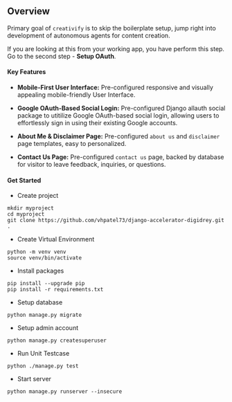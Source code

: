 ## Overview

Primary goal of `creativify` is to skip the boilerplate setup, jump right into development of autonomous agents for content creation.

If you are looking at this from your working app, you have perform this step. Go to the second step - **Setup OAuth**.

#### Key Features

- **Mobile-First User Interface:** Pre-configured responsive and visually appealing mobile-friendly User Interface.

- **Google OAuth-Based Social Login:** Pre-configured Django allauth social package to utitilize Google OAuth-based social login, allowing users to effortlessly sign in using their existing Google accounts.

- **About Me & Disclaimer Page:** Pre-configured `about us` and `disclaimer` page templates, easy to personalized. 

- **Contact Us Page:** Pre-configured `contact us` page, backed by database for visitor to leave feedback, inquiries, or questions. 


#### Get Started

* Create project

```
mkdir myproject
cd myproject
git clone https://github.com/vhpatel73/django-accelerator-digidrey.git .
```

* Create Virtual Environment
```
python -m venv venv
source venv/bin/activate
```

* Install packages
```
pip install --upgrade pip
pip install -r requirements.txt
```

* Setup database
```
python manage.py migrate
```

* Setup admin account
```
python manage.py createsuperuser
```

* Run Unit Testcase 
```
python ./manage.py test
```

* Start server
```
python manage.py runserver --insecure
```